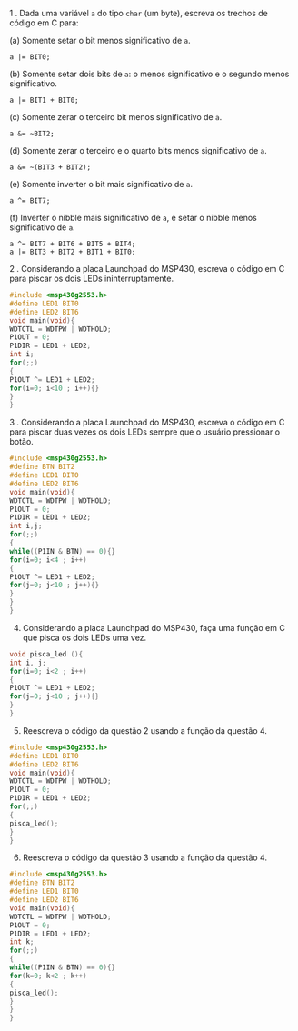 1 . Dada uma variável `a` do tipo `char` (um byte), escreva os trechos de código em C para:

(a) Somente setar o bit menos significativo de `a`.
  
	a |= BIT0;
  
(b) Somente setar dois bits de `a`: o menos significativo e o segundo menos significativo.
	
	a |= BIT1 + BIT0;
  
(c) Somente zerar o terceiro bit menos significativo de `a`.
  
	a &= ~BIT2;
  
(d) Somente zerar o terceiro e o quarto bits menos significativo de `a`.
  
	a &= ~(BIT3 + BIT2);
  
(e) Somente inverter o bit mais significativo de `a`.
  
	a ^= BIT7;
  
(f) Inverter o nibble mais significativo de `a`, e setar o nibble menos significativo de `a`. 
  
	a ^= BIT7 + BIT6 + BIT5 + BIT4;
	a |= BIT3 + BIT2 + BIT1 + BIT0;
  

2 . Considerando a placa Launchpad do MSP430, escreva o código em C para piscar os dois LEDs ininterruptamente.

```C
#include <msp430g2553.h>
#define LED1 BIT0
#define LED2 BIT6
void main(void){
WDTCTL = WDTPW | WDTHOLD;
P1OUT = 0;
P1DIR = LED1 + LED2;
int i;
for(;;)
{
P1OUT ^= LED1 + LED2;
for(i=0; i<10 ; i++){}
}
}
```


3 . Considerando a placa Launchpad do MSP430, escreva o código em C para piscar duas vezes os dois LEDs sempre que o usuário pressionar o botão.

```C
#include <msp430g2553.h>
#define BTN BIT2
#define LED1 BIT0
#define LED2 BIT6
void main(void){
WDTCTL = WDTPW | WDTHOLD;
P1OUT = 0;
P1DIR = LED1 + LED2;
int i,j;
for(;;)
{
while((P1IN & BTN) == 0){}
for(i=0; i<4 ; i++)
{
P1OUT ^= LED1 + LED2;
for(j=0; j<10 ; j++){}
}
}
}
```

4. Considerando a placa Launchpad do MSP430, faça uma função em C que pisca os dois LEDs uma vez.

```C
void pisca_led (){
int i, j;
for(i=0; i<2 ; i++)
{
P1OUT ^= LED1 + LED2;
for(j=0; j<10 ; j++){}
}
}
```

5. Reescreva o código da questão 2 usando a função da questão 4.

```C
#include <msp430g2553.h>
#define LED1 BIT0
#define LED2 BIT6
void main(void){
WDTCTL = WDTPW | WDTHOLD;
P1OUT = 0;
P1DIR = LED1 + LED2;
for(;;)
{
pisca_led();
}
}
```

6. Reescreva o código da questão 3 usando a função da questão 4.

```C
#include <msp430g2553.h>
#define BTN BIT2
#define LED1 BIT0
#define LED2 BIT6
void main(void){
WDTCTL = WDTPW | WDTHOLD;
P1OUT = 0;
P1DIR = LED1 + LED2;
int k;
for(;;)
{
while((P1IN & BTN) == 0){}
for(k=0; k<2 ; k++)
{
pisca_led();
}
}
}
```
